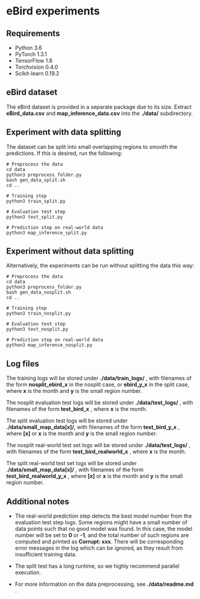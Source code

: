 # eBird experiments

## Requirements

- Python 3.6
- PyTorch 1.3.1
- TensorFlow 1.8
- Torchvision 0.4.0
- Scikit-learn 0.19.2

## eBird dataset

The eBird dataset is provided in a separate package due to its size. Extract **eBird_data.csv** and **map_inference_data.csv** into the **./data/** subdirectory. 

## Experiment with data splitting

The dataset can be split into small overlapping regions to smooth the predictions. If this is desired, run the following:

```
# Preprocess the data 
cd data
python3 preprocess_folder.py
bash gen_data_split.sh
cd ..

# Training step
python3 train_split.py

# Evaluation test step
python3 test_split.py

# Prediction step on real-world data
python3 map_inference_split.py
```

## Experiment without data splitting

Alternatively, the experiments can be run without splitting the data this way:

```
# Preprocess the data 
cd data
python3 preprocess_folder.py
bash gen_data_nosplit.sh
cd ..

# Training step
python3 train_nosplit.py

# Evaluation test step
python3 test_nosplit.py

# Prediction step on real-world data
python3 map_inference_nosplit.py
```

## Log files

The training logs will be stored under **./data/train_logs/** , with filenames of the form **nosplit_ebird_x** in the nosplit case, or **ebird_y_x** in the split case, where **x** is the month and **y** is the small region number.

The nosplit evaluation test logs will be stored under **./data/test_logs/** , with filenames of the form **test_bird_x** , where **x** is the month. 

The split evaluation test logs will be stored under **./data/small_map_data[x]/**, with filenames of the form **test_bird_y_x** , where **[x]** or **x** is the month and **y** is the small region number.

The nosplit real-world test set logs will be stored under **./data/test_logs/** , with filenames of the form **test_bird_realworld_x** , where **x** is the month. 

The split real-world test set logs will be stored under **./data/small_map_data[x]/** , with filenames of the form **test_bird_realworld_y_x** , where **[x]** or **x** is the month and **y** is the small region number.

## Additional notes

- The real-world prediction step detects the best model number from the evaluation test step logs. Some regions might have a small number of data points such that no good model was found. In this case, the model number will be set to **0** or **-1**, and the total number of such regions are computed and printed as **Corrupt: xxx**. There will be corresponding error messages in the log which can be ignored, as they result from insufficient training data.

- The split test has a long runtime, so we highly recommend parallel execution.

- For more information on the data preprocessing, see **./data/readme.md** .
